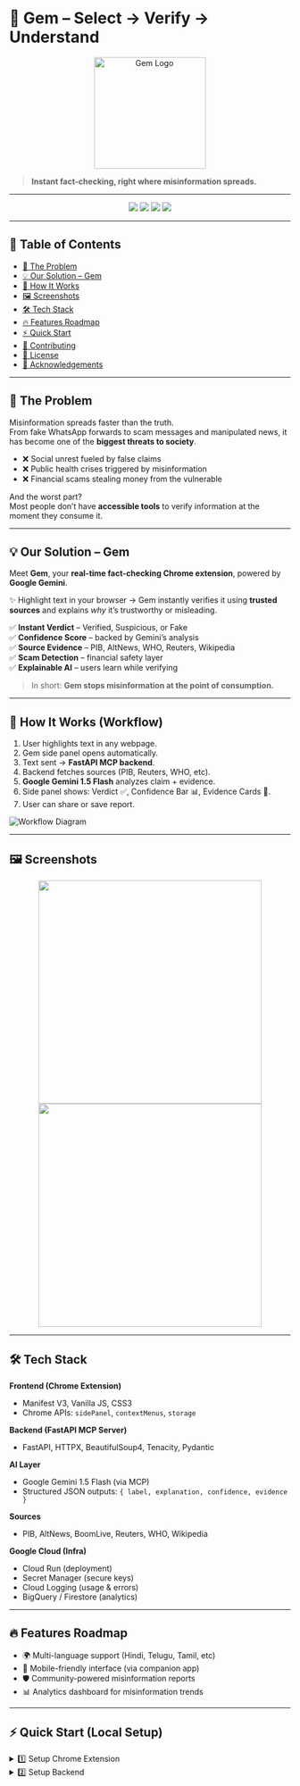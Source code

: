 # 💎 Gem – Select → Verify → Understand

<p align="center">
  <img src="https://github.com/SrikarVamsi/Gem/blob/main/logo.png" alt="Gem Logo" width="200">
</p>

> **Instant fact-checking, right where misinformation spreads.**

---

<p align="center">
  <img src="https://img.shields.io/badge/Status-Active-brightgreen?style=flat-square" />
  <img src="https://img.shields.io/badge/Tech-FastAPI%20|%20Gemini-blue?style=flat-square" />
  <img src="https://img.shields.io/badge/License-MIT-yellow?style=flat-square" />
  <img src="https://img.shields.io/github/stars/SrikarVamsi/Gem?style=social" />
</p>

---

## 📑 Table of Contents
- [🚨 The Problem](#-the-problem)  
- [💡 Our Solution – Gem](#-our-solution--gem)  
- [🎥 How It Works](#-how-it-works-workflow)  
- [🖼️ Screenshots](#-screenshots)  
- [🛠️ Tech Stack](#-tech-stack)  
- [🔥 Features Roadmap](#-features-roadmap)  
- [⚡ Quick Start](#-quick-start-local-setup)  
- [🤝 Contributing](#-contributing)  
- [📜 License](#-license)  
- [🙌 Acknowledgements](#-acknowledgements)  

---

## 🚨 The Problem
Misinformation spreads faster than the truth.  
From fake WhatsApp forwards to scam messages and manipulated news, it has become one of the **biggest threats to society**.  

- ❌ Social unrest fueled by false claims  
- ❌ Public health crises triggered by misinformation  
- ❌ Financial scams stealing money from the vulnerable  

And the worst part?  
Most people don’t have **accessible tools** to verify information at the moment they consume it.  

---

## 💡 Our Solution – **Gem**
Meet **Gem**, your **real-time fact-checking Chrome extension**, powered by **Google Gemini**.  

✨ Highlight text in your browser → Gem instantly verifies it using **trusted sources** and explains *why* it’s trustworthy or misleading.  

✅ **Instant Verdict** – Verified, Suspicious, or Fake  
✅ **Confidence Score** – backed by Gemini’s analysis  
✅ **Source Evidence** – PIB, AltNews, WHO, Reuters, Wikipedia  
✅ **Scam Detection** – financial safety layer  
✅ **Explainable AI** – users learn while verifying  

> In short: **Gem stops misinformation at the point of consumption.**

---

## 🎥 How It Works (Workflow)

1. User highlights text in any webpage.  
2. Gem side panel opens automatically.  
3. Text sent → **FastAPI MCP backend**.  
4. Backend fetches sources (PIB, Reuters, WHO, etc).  
5. **Google Gemini 1.5 Flash** analyzes claim + evidence.  
6. Side panel shows: Verdict ✅, Confidence Bar 📊, Evidence Cards 📰.  
7. User can share or save report.  

![Workflow Diagram]("https://github.com/SrikarVamsi/Gem/blob/main/workflow.png")

---

## 🖼️ Screenshots
<p align="center">
  <img src="https://github.com/SrikarVamsi/Gem/blob/main/Initial.png" width="400" />
  <img src="https://github.com/SrikarVamsi/Gem/blob/main/Side_Panel.png" width="400" />
</p>

---

## 🛠️ Tech Stack

**Frontend (Chrome Extension)**  
- Manifest V3, Vanilla JS, CSS3  
- Chrome APIs: `sidePanel`, `contextMenus`, `storage`  

**Backend (FastAPI MCP Server)**  
- FastAPI, HTTPX, BeautifulSoup4, Tenacity, Pydantic  

**AI Layer**  
- Google Gemini 1.5 Flash (via MCP)  
- Structured JSON outputs: `{ label, explanation, confidence, evidence }`  

**Sources**  
- PIB, AltNews, BoomLive, Reuters, WHO, Wikipedia  

**Google Cloud (Infra)**  
- Cloud Run (deployment)  
- Secret Manager (secure keys)  
- Cloud Logging (usage & errors)  
- BigQuery / Firestore (analytics)  

---

## 🔥 Features Roadmap
- 🌍 Multi-language support (Hindi, Telugu, Tamil, etc)  
- 📱 Mobile-friendly interface (via companion app)  
- 🛡️ Community-powered misinformation reports  
- 📊 Analytics dashboard for misinformation trends  

---

## ⚡ Quick Start (Local Setup)

<details>
<summary>1️⃣ Setup Chrome Extension</summary>

1. Zip the folder: `chrome_extension`  
2. Open Chrome → go to `chrome://extensions/`  
3. Enable **Developer Mode**  
4. Click **Load unpacked** → select the `chrome_extension` folder  
5. Highlight any text → side panel opens and calls your deployed backend  
</details>

<details>
<summary>2️⃣ Setup Backend</summary>

```bash
# Navigate to backend folder
cd factCheckMCP

# Install dependencies
pip install -r requirements.txt

# Run locally
uvicorn main:app --reload
